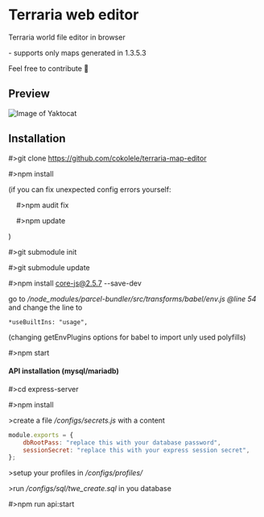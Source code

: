 <!--
  Title: terraria web editor
  Description: Terraria world file editor in browser
  Author: cokolele
  Tags: terraria, world file, file structure, file dumper, file format, documentation, data, parsing, parser, map viewer, tool, javascript, node, browser, saver, editor, save, edit
  -->

# Terraria web editor

Terraria world file editor in browser

\- supports only maps generated in 1.3.5.3

Feel free to contribute 🌳

## Preview

![Image of Yaktocat](https://raw.githubusercontent.com/cokolele/terraria-web-editor/master/preview.png)

## Installation

\#>git clone https://github.com/cokolele/terraria-map-editor

\#>npm install

(if you can fix unexpected config errors yourself:

&nbsp;&nbsp;&nbsp;&nbsp;\#>npm audit fix

&nbsp;&nbsp;&nbsp;&nbsp;\#>npm update

)

\#>git submodule init

\#>git submodule update

\#>npm install core-js@2.5.7 --save-dev

go to */node_modules/parcel-bundler/src/transforms/babel/env.js @line 54* and change the line to

```*useBuiltIns: "usage",```

(changing getEnvPlugins options for babel to import unly used polyfills)

\#>npm start

#### API installation (mysql/mariadb)

\#>cd express-server

\#>npm install

\>create a file */configs/secrets.js* with a content

```javascript
module.exports = {
    dbRootPass: "replace this with your database password",
    sessionSecret: "replace this with your express session secret",
};
```

\>setup your profiles in */configs/profiles/*

\>run */configs/sql/twe_create.sql* in you database

\#>npm run api:start